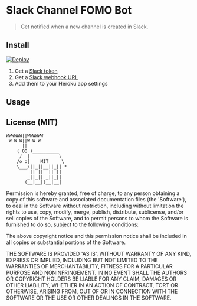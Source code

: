 # Slack Channel FOMO Bot

> Get notified when a new channel is created in Slack.

## Install

[![Deploy](https://www.herokucdn.com/deploy/button.png)](https://heroku.com/deploy?env[SLACK_TOKEN]=get+your+token+here:+https://api.slack.com/tokens&env[SLACK_WEBHOOK]=get+that+here:+https://my.slack.com/services/new/incoming-webhook)

1. Get a [Slack token](https://api.slack.com/tokens)
2. Get a [Slack webhook URL](https://my.slack.com/services/new/incoming-webhook)
3. Add them to your Heroku app settings

## Usage

## License (MIT)

```
WWWWWW||WWWWWW
 W W W||W W W
      ||
    ( OO )__________
     /  |           \
    /o o|    MIT     \
    \___/||_||__||_|| *
         || ||  || ||
        _||_|| _||_||
       (__|__|(__|__|
```

Permission is hereby granted, free of charge, to any person obtaining a copy of this software and associated documentation files (the 'Software'), to deal in the Software without restriction, including without limitation the rights to use, copy, modify, merge, publish, distribute, sublicense, and/or sell copies of the Software, and to permit persons to whom the Software is furnished to do so, subject to the following conditions:

The above copyright notice and this permission notice shall be included in all copies or substantial portions of the Software.

THE SOFTWARE IS PROVIDED 'AS IS', WITHOUT WARRANTY OF ANY KIND, EXPRESS OR IMPLIED, INCLUDING BUT NOT LIMITED TO THE WARRANTIES OF MERCHANTABILITY, FITNESS FOR A PARTICULAR PURPOSE AND NONINFRINGEMENT. IN NO EVENT SHALL THE AUTHORS OR COPYRIGHT HOLDERS BE LIABLE FOR ANY CLAIM, DAMAGES OR OTHER LIABILITY, WHETHER IN AN ACTION OF CONTRACT, TORT OR OTHERWISE, ARISING FROM, OUT OF OR IN CONNECTION WITH THE SOFTWARE OR THE USE OR OTHER DEALINGS IN THE SOFTWARE.

